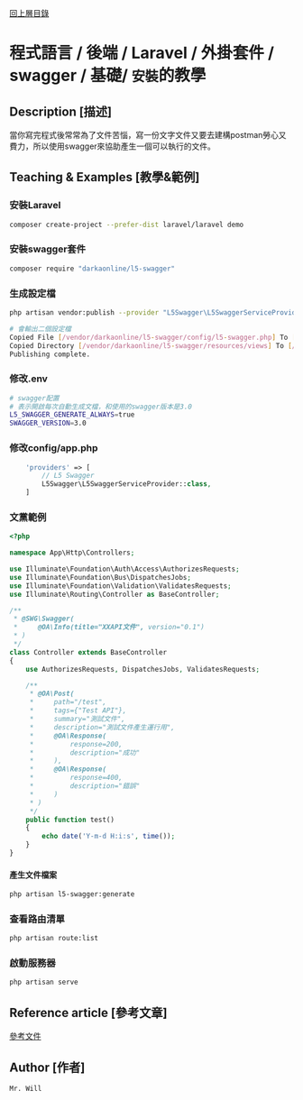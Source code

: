 [回上層目錄](../README.md)

# 程式語言 / 後端 / Laravel / 外掛套件 / swagger / 基礎/ `安裝`的教學

## **Description [描述]**
當你寫完程式後常常為了文件苦惱，寫一份文字文件又要去建構postman勞心又費力，所以使用swagger來協助產生一個可以執行的文件。

## **Teaching & Examples [教學&範例]**
### 安裝Laravel
```bash
composer create-project --prefer-dist laravel/laravel demo
```

### 安裝swagger套件
```bash
composer require "darkaonline/l5-swagger"
```

### 生成設定檔
```bash
php artisan vendor:publish --provider "L5Swagger\L5SwaggerServiceProvider"

# 會輸出二個設定檔
Copied File [/vendor/darkaonline/l5-swagger/config/l5-swagger.php] To [/config/l5-swagger.php]
Copied Directory [/vendor/darkaonline/l5-swagger/resources/views] To [/resources/views/vendor/l5-swagger]
Publishing complete.
```

### 修改.env
```bash
# swagger配置
# 表示開啟每次自動生成文檔，和使用的swagger版本是3.0
L5_SWAGGER_GENERATE_ALWAYS=true
SWAGGER_VERSION=3.0
```

### 修改config/app.php
```php
    'providers' => [
        // L5 Swagger
        L5Swagger\L5SwaggerServiceProvider::class,
    ]
```

### 文黨範例
```php
<?php

namespace App\Http\Controllers;

use Illuminate\Foundation\Auth\Access\AuthorizesRequests;
use Illuminate\Foundation\Bus\DispatchesJobs;
use Illuminate\Foundation\Validation\ValidatesRequests;
use Illuminate\Routing\Controller as BaseController;

/**
 * @SWG\Swagger(
 *     @OA\Info(title="XXAPI文件", version="0.1")
 * )
 */
class Controller extends BaseController
{
    use AuthorizesRequests, DispatchesJobs, ValidatesRequests;

    /**
     * @OA\Post(
     *     path="/test",
     *     tags={"Test API"},
     *     summary="測試文件",
     *     description="測試文件產生運行用",
     *     @OA\Response(
     *         response=200,
     *         description="成功"
     *     ),
     *     @OA\Response(
     *         response=400,
     *         description="錯誤"
     *     )
     * )
     */
    public function test()
    {
        echo date('Y-m-d H:i:s', time());
    }
}
```

#### 產生文件檔案
```bash
php artisan l5-swagger:generate
```

### 查看路由清單
```bash
php artisan route:list
```

### 啟動服務器
```bash
php artisan serve
```

## **Reference article [參考文章]**
[參考文件](https://caihongtengxu.github.io/2018/20180827/index.html)

## **Author [作者]**
`Mr. Will`
